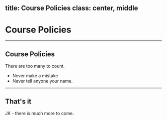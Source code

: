 title: Course Policies
class: center, middle
---
# Course Policies

---

## Course Policies
There are too many to count.
- Never make a mistake
- Never tell anyone your name.

---

## That's it
JK - there is much more to come.